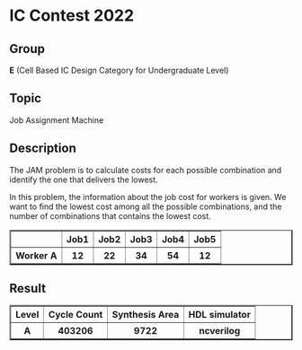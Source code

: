 # IC Contest 2022
## Group 
**E** (Cell Based IC Design Category for Undergraduate Level)
## Topic
Job Assignment Machine
## Description
The JAM problem is to calculate costs for each possible
combination and identify the one that delivers the lowest.

In this problem, the information about the job
cost for workers is given. We want to find the lowest cost among all the possible combinations, and the number
of combinations that contains the lowest cost.

<table border=2 class="dataframe">
    <tbody>
        <tr>
            <th></th>
            <th>Job1</th>
            <th>Job2</th>
            <th>Job3</th>
            <th>Job4</th>
            <th>Job5</th>
        </tr>
        <tr>
            <th>Worker A</th>
            <th>12</th>
            <th>22</th>
            <th>34</th>
            <th>54</th>
            <th><strong>12</strong></th>
        </tr>
    </tbody>
</table>

## Result
<table border=2 class="dataframe">
    <thead>
        <tr>
            <th>Level</th>
            <th>Cycle Count</th>
            <th>Synthesis Area</th>
            <th>HDL simulator</th>
        </tr>
    </thead>
    <tbody>
        <tr>
            <th>A</th>
            <th>403206</th>
            <th>9722</th>
            <th>ncverilog</th>
        </tr>
    </tbody>
</table>